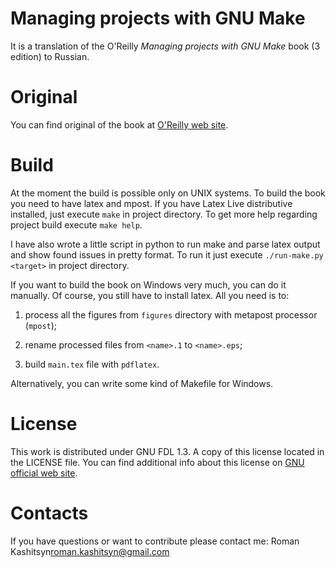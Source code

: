 Managing projects with GNU Make
===============================
It is a translation of the O'Reilly *Managing projects with GNU Make*
book (3 edition) to Russian.

Original
========
You can find original of the book at [O'Reilly web
site](http://oreilly.com/catalog/make3/book/index.csp).

Build
=====
At the moment the build is possible only on UNIX systems. To build the
book you need to have latex and mpost. If you have Latex Live
distributive installed, just execute `make` in project directory. To
get more help regarding project build execute `make help`.

I have also wrote a little script in python to run make and parse
latex output and show found issues in pretty format. To run it just
execute `./run-make.py <target>` in project directory.

If you want to build the book on Windows very much, you can do it
manually. Of course, you still have to install latex. All you need is
to:

1. process all the figures from `figures` directory with metapost
   processor (`mpost`);

2. rename processed files from `<name>.1` to `<name>.eps`;

3. build `main.tex` file with `pdflatex`.

Alternatively, you can write some kind of Makefile for Windows.

License
=======
This work is distributed under GNU FDL 1.3. A copy of this license
located in the LICENSE file. You can find additional info about this
license on [GNU official web site](http://www.gnu.org).

Contacts
========
If you have questions or want to contribute please contact me:
Roman Kashitsyn<roman.kashitsyn@gmail.com>
